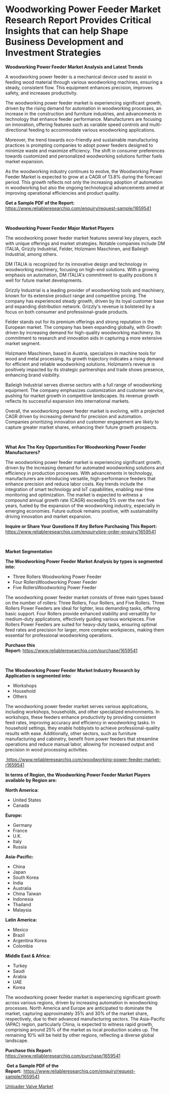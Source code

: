 <p><h1>Woodworking Power Feeder Market Research Report Provides Critical Insights that can help Shape Business Development and Investment Strategies</h1></p><p><strong>Woodworking Power Feeder Market Analysis and Latest Trends</strong></p>
<p><p>A woodworking power feeder is a mechanical device used to assist in feeding wood material through various woodworking machines, ensuring a steady, consistent flow. This equipment enhances precision, improves safety, and increases productivity. </p><p>The woodworking power feeder market is experiencing significant growth, driven by the rising demand for automation in woodworking processes, an increase in the construction and furniture industries, and advancements in technology that enhance feeder performance. Manufacturers are focusing on innovation, offering features such as variable speed controls and multi-directional feeding to accommodate various woodworking applications.</p><p>Moreover, the trend towards eco-friendly and sustainable manufacturing practices is prompting companies to adopt power feeders designed to minimize waste and maximize efficiency. The shift in consumer preferences towards customized and personalized woodworking solutions further fuels market expansion.</p><p>As the woodworking industry continues to evolve, the Woodworking Power Feeder Market is expected to grow at a CAGR of 13.8% during the forecast period. This growth reflects not only the increasing adoption of automation in woodworking but also the ongoing technological advancements aimed at improving operational efficiencies and product quality.</p></p>
<p><strong>Get a Sample PDF of the Report:&nbsp;</strong> <a href="https://www.reliableresearchiq.com/enquiry/request-sample/1659541?utm_campaign=3262&utm_medium=2&utm_source=Github&utm_content=ia&utm_term=08042025&utm_id=woodworking-power-feeder">https://www.reliableresearchiq.com/enquiry/request-sample/1659541</a></p>
<p>&nbsp;</p>
<p><strong>Woodworking Power Feeder Major Market Players</strong></p>
<p><p>The woodworking power feeder market features several key players, each with unique offerings and market strategies. Notable companies include DM ITALIA, Grizzly Industrial, Felder, Holzmann Maschinen, and Baileigh Industrial, among others.</p><p>DM ITALIA is recognized for its innovative design and technology in woodworking machinery, focusing on high-end solutions. With a growing emphasis on automation, DM ITALIA's commitment to quality positions it well for future market developments.</p><p>Grizzly Industrial is a leading provider of woodworking tools and machinery, known for its extensive product range and competitive pricing. The company has experienced steady growth, driven by its loyal customer base and expanding distribution network. Grizzly's revenue is bolstered by a focus on both consumer and professional-grade products.</p><p>Felder stands out for its premium offerings and strong reputation in the European market. The company has been expanding globally, with Growth driven by increasing demand for high-quality woodworking machinery. Its commitment to research and innovation aids in capturing a more extensive market segment.</p><p>Holzmann Maschinen, based in Austria, specializes in machine tools for wood and metal processing. Its growth trajectory indicates a rising demand for efficient and reliable woodworking solutions. Holzmann’s revenue is positively impacted by its strategic partnerships and trade shows presence, enhancing brand visibility.</p><p>Baileigh Industrial serves diverse sectors with a full range of woodworking equipment. The company emphasizes customization and customer service, pushing for market growth in competitive landscapes. Its revenue growth reflects its successful expansion into international markets.</p><p>Overall, the woodworking power feeder market is evolving, with a projected CAGR driven by increasing demand for precision and automation. Companies prioritizing innovation and customer engagement are likely to capture greater market shares, enhancing their future growth prospects.</p></p>
<p>&nbsp;</p>
<p><strong>What Are The Key Opportunities For Woodworking Power Feeder Manufacturers?</strong></p>
<p><p>The woodworking power feeder market is experiencing significant growth, driven by the increasing demand for automated woodworking solutions and efficiency in production processes. With advancements in technology, manufacturers are introducing versatile, high-performance feeders that enhance precision and reduce labor costs. Key trends include the integration of smart technology and IoT capabilities, enabling real-time monitoring and optimization. The market is expected to witness a compound annual growth rate (CAGR) exceeding 5% over the next five years, fueled by the expansion of the woodworking industry, especially in emerging economies. Future outlook remains positive, with sustainability driving innovation and market expansion.</p></p>
<p><strong>Inquire or Share Your Questions If Any Before Purchasing This Report:</strong> <a href="https://www.reliableresearchiq.com/enquiry/pre-order-enquiry/1659541?utm_campaign=3262&utm_medium=2&utm_source=Github&utm_content=ia&utm_term=08042025&utm_id=woodworking-power-feeder">https://www.reliableresearchiq.com/enquiry/pre-order-enquiry/1659541</a></p>
<p>&nbsp;</p>
<p><strong>Market Segmentation</strong></p>
<p><strong>The Woodworking Power Feeder Market Analysis by types is segmented into:</strong></p>
<p><ul><li>Three Rollers Woodworking Power Feeder</li><li>Four RollersWoodworking Power Feeder</li><li>Five RollersWoodworking Power Feeder</li></ul></p>
<p><p>The woodworking power feeder market consists of three main types based on the number of rollers: Three Rollers, Four Rollers, and Five Rollers. Three Rollers Power Feeders are ideal for lighter, less demanding tasks, offering basic support. Four Rollers provide enhanced stability and versatility for medium-duty applications, effectively guiding various workpieces. Five Rollers Power Feeders are suited for heavy-duty tasks, ensuring optimal feed rates and precision for larger, more complex workpieces, making them essential for professional woodworking operations.</p></p>
<p><strong>Purchase this Report:&nbsp;</strong><a href="https://www.reliableresearchiq.com/purchase/1659541?utm_campaign=3262&utm_medium=2&utm_source=Github&utm_content=ia&utm_term=08042025&utm_id=woodworking-power-feeder">https://www.reliableresearchiq.com/purchase/1659541</a></p>
<p>&nbsp;</p>
<p><strong>The Woodworking Power Feeder Market Industry Research by Application is segmented into:</strong></p>
<p><ul><li>Workshops</li><li>Household</li><li>Others</li></ul></p>
<p><p>The woodworking power feeder market serves various applications, including workshops, households, and other specialized environments. In workshops, these feeders enhance productivity by providing consistent feed rates, improving accuracy and efficiency in woodworking tasks. In household settings, they enable hobbyists to achieve professional-quality results with ease. Additionally, other sectors, such as furniture manufacturing and cabinetry, benefit from power feeders that streamline operations and reduce manual labor, allowing for increased output and precision in wood processing activities.</p></p>
<p><a href="https://www.reliableresearchiq.com/woodworking-power-feeder-market-r1659541?utm_campaign=3262&utm_medium=2&utm_source=Github&utm_content=ia&utm_term=08042025&utm_id=woodworking-power-feeder">&nbsp;https://www.reliableresearchiq.com/woodworking-power-feeder-market-r1659541</a></p>
<p><strong>In terms of Region, the Woodworking Power Feeder Market Players available by Region are:</strong></p>
<p>
    <p> <strong> North America: </strong>
        <ul>
            <li>United States</li>
            <li>Canada</li>
        </ul>
        </p> 
    <p> <strong> Europe: </strong>
        <ul>
            <li>Germany</li>
            <li>France</li>
            <li>U.K.</li>
            <li>Italy</li>
            <li>Russia</li>
        </ul>
        </p> 
    <p> <strong> Asia-Pacific: </strong>
        <ul>
            <li>China</li>
            <li>Japan</li>
            <li>South Korea</li>
            <li>India</li>
            <li>Australia</li>
            <li>China Taiwan</li>
            <li>Indonesia</li>
            <li>Thailand</li>
            <li>Malaysia</li>
        </ul>
        </p> 
    <p> <strong> Latin America: </strong>
        <ul>
            <li>Mexico</li>
            <li>Brazil</li>
            <li>Argentina Korea</li>
            <li>Colombia</li>
        </ul>
        </p> 
    <p> <strong> Middle East & Africa: </strong>
        <ul>
            <li>Turkey</li>
            <li>Saudi</li>
            <li>Arabia</li>
            <li>UAE</li>
            <li>Korea</li>
        </ul>
    </p>
    </p>
<p><p>The woodworking power feeder market is experiencing significant growth across various regions, driven by increasing automation in woodworking processes. North America and Europe are anticipated to dominate the market, capturing approximately 35% and 30% of the market share, respectively, due to their advanced manufacturing sectors. The Asia-Pacific (APAC) region, particularly China, is expected to witness rapid growth, comprising around 25% of the market as local production scales up. The remaining 10% will be held by other regions, reflecting a diverse global landscape.</p></p>
<p><strong>Purchase this Report: </strong><a href="https://www.reliableresearchiq.com/purchase/1659541?utm_campaign=3262&utm_medium=2&utm_source=Github&utm_content=ia&utm_term=08042025&utm_id=woodworking-power-feeder">https://www.reliableresearchiq.com/purchase/1659541</a></p>
<p>&nbsp;<strong>Get a Sample PDF of the Report:&nbsp;&nbsp;</strong><a href="https://www.reliableresearchiq.com/enquiry/request-sample/1659541?utm_campaign=3262&utm_medium=2&utm_source=Github&utm_content=ia&utm_term=08042025&utm_id=woodworking-power-feeder">https://www.reliableresearchiq.com/enquiry/request-sample/1659541</a></p>
<p><strong></strong></p>
<p><p><a href="https://github.com/rosalinebhakta48/Market-Research-Report-List-1/blob/main/unloader-valve-market.md?utm_campaign=3262&utm_medium=2&utm_source=Github&utm_content=ia&utm_term=08042025&utm_id=woodworking-power-feeder">Unloader Valve Market</a></p></p>